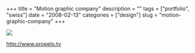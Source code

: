 +++
title = "Motion graphic company"
description = ""
tags = ["portfolio", "swiss"]
date = "2008-02-13"
categories = ["design"]
slug = "motion-graphic-company"
+++


 

  <div id="screens-thumbs" class="clearfix">
    <div class="txt-center" id="design-submission"><a href="http://www.propelo.tv/"><img id='bluga-thumbnail-930' class='bluga-thumbnail large' src='/media/bluga/
wt47f279dfc6cc3_0.jpg'/></a></div>  
  </div>   
<p><a href="http://www.propelo.tv/">http://www.propelo.tv</a></p>




